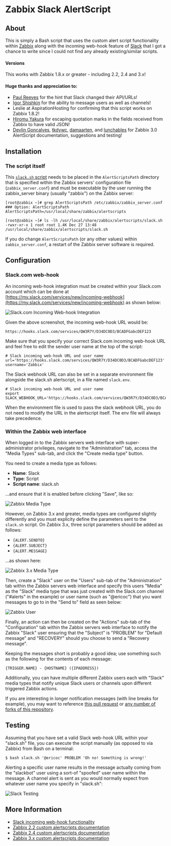 Zabbix Slack AlertScript
========================


About
-----
This is simply a Bash script that uses the custom alert script functionality within [Zabbix](http://www.zabbix.com/) along with the incoming web-hook feature of [Slack](https://slack.com/) that I got a chance to write since I could not find any already existing/similar scripts.

#### Versions
This works with Zabbix 1.8.x or greater - including 2.2, 2.4 and 3.x!

#### Huge thanks and appreciation to:

* [Paul Reeves](https://github.com/pdareeves/) for the hint that Slack changed their API/URLs!
* [Igor Shishkin](https://github.com/teran) for the ability to message users as well as channels!
* Leslie at AspirationHosting for confirming that this script works on Zabbix 1.8.2!
* [Hiromu Yakura](https://github.com/hiromu) for escaping quotation marks in the fields received from Zabbix to have valid JSON!
* [Devlin Gonçalves](https://github.com/devlinrcg), [tkdywc](https://github.com/tkdywc), [damaarten](https://github.com/damaarten), and [lunchables](https://github.com/lunchables) for Zabbix 3.0 AlertScript documentation, suggestions and testing!

Installation
------------

### The script itself

This [`slack.sh` script](https://github.com/ericoc/zabbix-slack-alertscript/raw/master/slack.sh) needs to be placed in the `AlertScriptsPath` directory that is specified within the Zabbix servers' configuration file (`zabbix_server.conf`) and must be executable by the user running the zabbix_server binary (usually "zabbix") on the Zabbix server:

	[root@zabbix ~]# grep AlertScriptsPath /etc/zabbix/zabbix_server.conf
	### Option: AlertScriptsPath
	AlertScriptsPath=/usr/local/share/zabbix/alertscripts

	[root@zabbix ~]# ls -lh /usr/local/share/zabbix/alertscripts/slack.sh
	-rwxr-xr-x 1 root root 1.4K Dec 27 13:48 /usr/local/share/zabbix/alertscripts/slack.sh

If you do change `AlertScriptsPath` (or any other values) within `zabbix_server.conf`, a restart of the Zabbix server software is required.

Configuration
-------------

### Slack.com web-hook

An incoming web-hook integration must be created within your Slack.com account which can be done at [https://my.slack.com/services/new/incoming-webhook](https://my.slack.com/services/new/incoming-webhook) as shown below:

![Slack.com Incoming Web-hook Integration](https://pictures.ericoc.com/github/newapi/slack-integration.png "Slack.com Incoming Web-hook Integration")

Given the above screenshot, the incoming web-hook URL would be:

	https://hooks.slack.com/services/QW3R7Y/D34DC0D3/BCADFGabcDEF123

Make sure that you specify your correct Slack.com incoming web-hook URL and feel free to edit the sender user name at the top of the script:

	# Slack incoming web-hook URL and user name
	url='https://hooks.slack.com/services/QW3R7Y/D34DC0D3/BCADFGabcDEF123'
	username='Zabbix'

The Slack webhook URL can also be set in a separate environment file alongside
the slack.sh alertscript, in a file named `slack.env`.

	# Slack incoming web-hook URL and user name
	export SLACK_WEBHOOK_URL='https://hooks.slack.com/services/QW3R7Y/D34DC0D3/BCADFGabcDEF123'

When the environment file is used to pass the slack webhook URL, you do not need
to modify the URL in the alertscript itself. The env file will always take
precedence.


### Within the Zabbix web interface

When logged in to the Zabbix servers web interface with super-administrator privileges, navigate to the "Administration" tab, access the "Media Types" sub-tab, and click the "Create media type" button.

You need to create a media type as follows:

* **Name**: Slack
* **Type**: Script
* **Script name**: slack.sh

...and ensure that it is enabled before clicking "Save", like so:

![Zabbix Media Type](https://pictures.ericoc.com/github/zabbix-mediatype.png "Zabbix Media Type")

However, on Zabbix 3.x and greater, media types are configured slightly differently and you must explicity define the parameters sent to the `slack.sh` script. On Zabbix 3.x, three script parameters should be added as follows:

* `{ALERT.SENDTO}`
* `{ALERT.SUBJECT}`
* `{ALERT.MESSAGE}`

...as shown here:

![Zabbix 3.x Media Type](https://pictures.ericoc.com/github/zabbix3-mediatype.png "Zabbix 3.x Media Type")

Then, create a "Slack" user on the "Users" sub-tab of the "Administration" tab within the Zabbix servers web interface and specify this users "Media" as the "Slack" media type that was just created with the Slack.com channel ("#alerts" in the example) or user name (such as "@ericoc") that you want messages to go to in the "Send to" field as seen below:

![Zabbix User](https://pictures.ericoc.com/github/zabbix-user.png "Zabbix User")

Finally, an action can then be created on the "Actions" sub-tab of the "Configuration" tab within the Zabbix servers web interface to notify the Zabbix "Slack" user ensuring that the "Subject" is "PROBLEM" for "Default message" and "RECOVERY" should you choose to send a "Recovery message".

Keeping the messages short is probably a good idea; use something such as the following for the contents of each message:

	{TRIGGER.NAME} - {HOSTNAME} ({IPADDRESS})

Additionally, you can have multiple different Zabbix users each with "Slack" media types that notify unique Slack users or channels upon different triggered Zabbix actions.

If you are interesting in longer notification messages (with line breaks for example), you may want to reference [this pull request](https://github.com/ericoc/zabbix-slack-alertscript/pull/16) or [any number of forks of this repository](https://github.com/ericoc/zabbix-slack-alertscript/network).

Testing
-------
Assuming that you have set a valid Slack web-hook URL within your "slack.sh" file, you can execute the script manually (as opposed to via Zabbix) from Bash on a terminal:

	$ bash slack.sh '@ericoc' PROBLEM 'Oh no! Something is wrong!'

Alerting a specific user name results in the message actually coming from the "slackbot" user using a sort-of "spoofed" user name within the message. A channel alert is sent as you would normally expect from whatever user name you specify in "slack.sh":

![Slack Testing](https://pictures.ericoc.com/github/slack-example.png "Slack Testing")


More Information
----------------
* [Slack incoming web-hook functionality](https://my.slack.com/services/new/incoming-webhook)
* [Zabbix 2.2 custom alertscripts documentation](https://www.zabbix.com/documentation/2.2/manual/config/notifications/media/script)
* [Zabbix 2.4 custom alertscripts documentation](https://www.zabbix.com/documentation/2.4/manual/config/notifications/media/script)
* [Zabbix 3.x custom alertscripts documentation](https://www.zabbix.com/documentation/3.0/manual/config/notifications/media/script)
